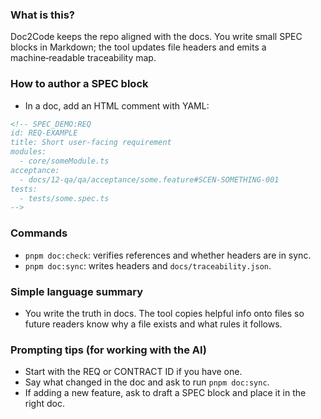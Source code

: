 <!--══════════════════════════════════════════════════
  ╔══════════════════════════════════════════════════════╗
  ║  ░  D O C  →  C O D E   G U I D E  ░░░░░░░░░░░░░░░░░  ║
  ║                                                      ║
  ║                                                      ║
  ║                                                      ║
  ║                                                      ║
  ║           ╌╌  P L A C E H O L D E R  ╌╌              ║
  ║                                                      ║
  ║                                                      ║
  ║                                                      ║
  ║                                                      ║
  ╚══════════════════════════════════════════════════════╝
    • WHAT ▸ How to author SPEC blocks and run sync
    • WHY  ▸ Docs are the master; code mirrors the docs
    • HOW  ▸ Add SPEC blocks, run pnpm doc:sync, open PR
-->

### What is this?

Doc2Code keeps the repo aligned with the docs. You write small SPEC blocks in Markdown; the tool updates file headers and emits a machine‑readable traceability map.

### How to author a SPEC block

- In a doc, add an HTML comment with YAML:

```md
<!-- SPEC_DEMO:REQ
id: REQ-EXAMPLE
title: Short user-facing requirement
modules:
  - core/someModule.ts
acceptance:
  - docs/12-qa/qa/acceptance/some.feature#SCEN-SOMETHING-001
tests:
  - tests/some.spec.ts
-->
```

### Commands

- `pnpm doc:check`: verifies references and whether headers are in sync.
- `pnpm doc:sync`: writes headers and `docs/traceability.json`.

### Simple language summary

- You write the truth in docs. The tool copies helpful info onto files so future readers know why a file exists and what rules it follows.

### Prompting tips (for working with the AI)

- Start with the REQ or CONTRACT ID if you have one.
- Say what changed in the doc and ask to run `pnpm doc:sync`.
- If adding a new feature, ask to draft a SPEC block and place it in the right doc.

